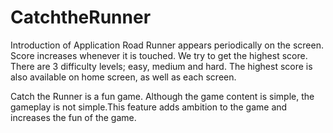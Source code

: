 # CatchtheRunner
Introduction of Application Road Runner appears periodically on the screen. Score increases whenever it is touched. We try to get the highest score. There are 3 difficulty levels; easy, medium and hard. The highest score is also available on home screen, as well as each screen.

Catch the Runner is a fun game. Although the game content is simple, the gameplay is not simple.This feature adds ambition to the game and increases the fun of the game.
